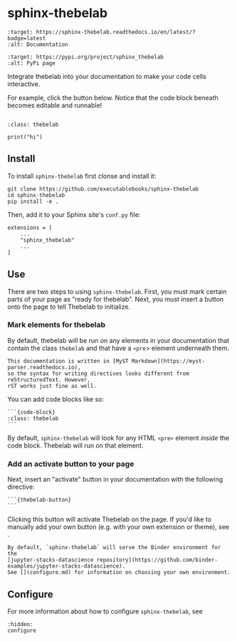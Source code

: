 # sphinx-thebelab


```{image} https://readthedocs.org/projects/sphinx-thebelab/badge/?version=latest
:target: https://sphinx-thebelab.readthedocs.io/en/latest/?badge=latest
:alt: Documentation
```

```{image} https://img.shields.io/pypi/v/sphinx-thebelab.svg
:target: https://pypi.org/project/sphinx_thebelab
:alt: PyPi page
```

Integrate thebelab into your documentation to make your code cells interactive.

For example, click the button below. Notice that the code block beneath becomes
editable and runnable!

```{thebelab-button} Launch thebelab
```

```{code-block}
:class: thebelab

print("hi")
```

## Install

To install `sphinx-thebelab` first clonse and install it:

```
git clone https://github.com/executablebooks/sphinx-thebelab
cd sphinx-thebelab
pip install -e .
```

Then, add it to your Sphinx site's `conf.py` file:

```
extensions = [
    ...
    "sphinx_thebelab"
    ...
]
```

## Use

There are two steps to using `sphinx-thebelab`. First, you must mark certain
parts of your page as "ready for thebelab". Next, you must insert a button onto
the page to tell Thebelab to initialize.

### Mark elements for thebelab

By default, thebelab will be run on any elements in your documentation that contain
the class `thebelab` and that have a `<pre`> element underneath them.

```{note}
This documentation is written in [MyST Markdown](https://myst-parser.readthedocs.io),
so the syntax for writing directives looks different from reStructuredText. However,
rST works just fine as well.
```

You can add code blocks like so:

````
```{code-block}
:class: thebelab
```
````

By default, `sphinx-thebelab` will look for any HTML `<pre>` element *inside* the code
block. Thebelab will run on that element.

### Add an activate button to your page

Next, insert an "activate" button in your documentation with the following
directive:

````
```{thebelab-button}
```
````

Clicking this button will activate Thebelab on the page. If you'd like to manually
add your own button (e.g. with your own extension or theme), see [](add-custom-button).

```{note}
By default, `sphinx-thebelab` will serve the Binder environment for the
[jupyter-stacks-datascience repository](https://github.com/binder-examples/jupyter-stacks-datascience).
See [](configure.md) for information on choosing your own environment.
```

## Configure

For more information about how to configure `sphinx-thebelab`, see [](configure.md)

```{toctree}
:hidden:
configure
```
